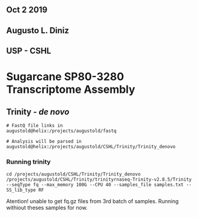 ## Oct 2 2019
## Augusto L. Diniz
## USP - CSHL

# Sugarcane SP80-3280 Transcriptome Assembly

## Trinity - *de novo*

```
# FastQ file links in
augustold@helix:/projects/augustold/fastq

# Analysis will be parsed in
augustold@helix:/projects/augustold/CSHL/Trinity/Trinity_denovo
```

### Running trinity
```
cd /projects/augustold/CSHL/Trinity/Trinity_denovo
/projects/augustold/CSHL/Trinity/trinityrnaseq-Trinity-v2.8.5/Trinity --seqType fq --max_memory 100G --CPU 40 --samples_file samples.txt --SS_lib_type RF 
```
Atention! unable to get fq.gz files from 3rd batch of samples. Running withiout theses samples for now.
